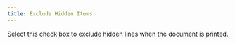 ```yaml
---
title: Exclude Hidden Items
---
```



Select this check box to exclude hidden lines when the document is printed.
